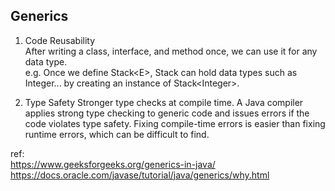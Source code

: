 ## Generics
1. Code Reusability    
After writing a class, interface, and method once, we can use it for any data type.  
e.g. Once we define Stack\<E>, Stack can hold data types such as Integer... by creating an instance of Stack\<Integer>.
    
2. Type Safety
Stronger type checks at compile time.
A Java compiler applies strong type checking to generic code and issues errors if the code violates type safety. Fixing compile-time errors is easier than fixing runtime errors, which can be difficult to find.



ref:   
https://www.geeksforgeeks.org/generics-in-java/  
https://docs.oracle.com/javase/tutorial/java/generics/why.html
